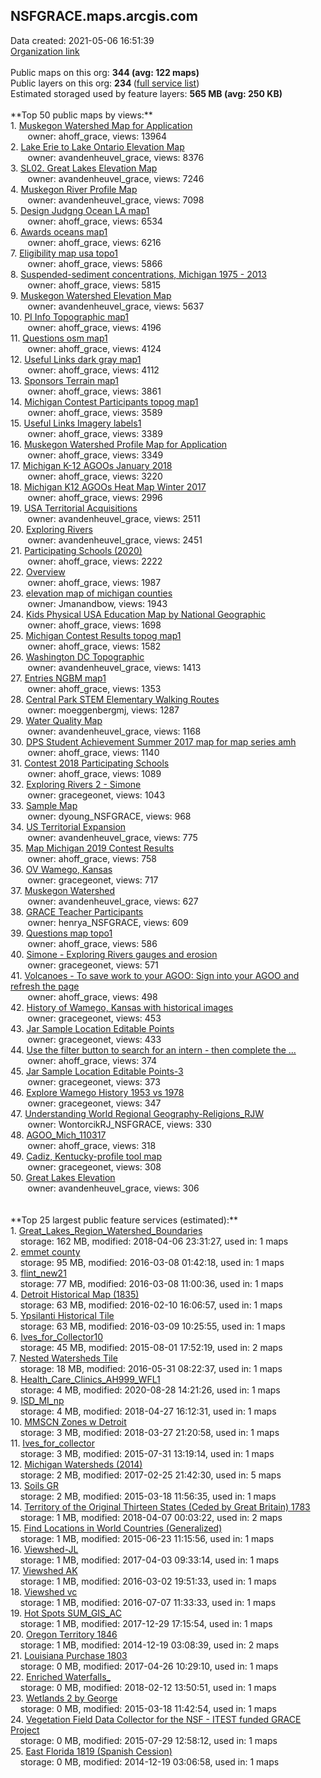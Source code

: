 <h2>NSFGRACE.maps.arcgis.com</h2> Data created: 2021-05-06 16:51:39 <br /><a target='new' href='https://NSFGRACE.maps.arcgis.com'>Organization link</a><br /><br />Public maps on this org: <b>344 (avg: 122 maps)</b><br />Public layers on this org: <b>234 </b>(<a target='new' href='https://services.arcgis.com/wgzKd27pYSsjGo3t/ArcGIS/rest/services'>full service list</a>)<br />Estimated storaged used by feature layers: <b>565 MB (avg: 250 KB)</b><br /><br />**Top 50 public maps by views:**<br />  1. <a target='new' href='https://www.arcgis.com/home/item.html?id=ed360c857b0d4a9d9796159f22286d8e'>Muskegon Watershed Map for Application</a> <br />  &nbsp;&nbsp;&nbsp;&nbsp; &nbsp;&nbsp;owner: ahoff_grace, views: 13964<br />  2. <a target='new' href='https://www.arcgis.com/home/item.html?id=3bb3b3b7efd64182bcfd0cbb46aa9b3f'>Lake Erie to Lake Ontario Elevation Map</a> <br />  &nbsp;&nbsp;&nbsp;&nbsp; &nbsp;&nbsp;owner: avandenheuvel_grace, views: 8376<br />  3. <a target='new' href='https://www.arcgis.com/home/item.html?id=b761067f795b4d93bc53465ae18bffd8'>SL02. Great Lakes Elevation Map</a> <br />  &nbsp;&nbsp;&nbsp;&nbsp; &nbsp;&nbsp;owner: avandenheuvel_grace, views: 7246<br />  4. <a target='new' href='https://www.arcgis.com/home/item.html?id=598e3b4d4d344644b44ceb8366985fec'>Muskegon River Profile Map</a> <br />  &nbsp;&nbsp;&nbsp;&nbsp; &nbsp;&nbsp;owner: avandenheuvel_grace, views: 7098<br />  5. <a target='new' href='https://www.arcgis.com/home/item.html?id=945c5a036a0f4596a64730500b1214ba'>Design Judgng Ocean LA map1</a> <br />  &nbsp;&nbsp;&nbsp;&nbsp; &nbsp;&nbsp;owner: ahoff_grace, views: 6534<br />  6. <a target='new' href='https://www.arcgis.com/home/item.html?id=d43b911c2a6c467fb6ee5e138c342773'>Awards oceans map1</a> <br />  &nbsp;&nbsp;&nbsp;&nbsp; &nbsp;&nbsp;owner: ahoff_grace, views: 6216<br />  7. <a target='new' href='https://www.arcgis.com/home/item.html?id=8113abc375e341439ab036e421f501f5'>Eligibility map usa topo1</a> <br />  &nbsp;&nbsp;&nbsp;&nbsp; &nbsp;&nbsp;owner: ahoff_grace, views: 5866<br />  8. <a target='new' href='https://www.arcgis.com/home/item.html?id=535904b250eb46e091600db91b9e7a7a'>Suspended-sediment concentrations, Michigan 1975 - 2013</a> <br />  &nbsp;&nbsp;&nbsp;&nbsp; &nbsp;&nbsp;owner: ahoff_grace, views: 5815<br />  9. <a target='new' href='https://www.arcgis.com/home/item.html?id=1a075cdeedcc46f1b1106a38e665ee56'>Muskegon Watershed Elevation Map</a> <br />  &nbsp;&nbsp;&nbsp;&nbsp; &nbsp;&nbsp;owner: avandenheuvel_grace, views: 5637<br />  10. <a target='new' href='https://www.arcgis.com/home/item.html?id=ebb89bf47e6a4564a689be1577b0b6f5'>PI Info Topographic map1</a> <br />  &nbsp;&nbsp;&nbsp;&nbsp; &nbsp;&nbsp;owner: ahoff_grace, views: 4196<br />  11. <a target='new' href='https://www.arcgis.com/home/item.html?id=9ae9dedb9d4a48ec8b200cae0c9f20ba'>Questions osm map1</a> <br />  &nbsp;&nbsp;&nbsp;&nbsp; &nbsp;&nbsp;owner: ahoff_grace, views: 4124<br />  12. <a target='new' href='https://www.arcgis.com/home/item.html?id=04954cc7d5514854950eb3e2f6c11035'>Useful Links dark gray map1</a> <br />  &nbsp;&nbsp;&nbsp;&nbsp; &nbsp;&nbsp;owner: ahoff_grace, views: 4112<br />  13. <a target='new' href='https://www.arcgis.com/home/item.html?id=f23835a48add49458e5fab3f587e3d61'>Sponsors Terrain map1</a> <br />  &nbsp;&nbsp;&nbsp;&nbsp; &nbsp;&nbsp;owner: ahoff_grace, views: 3861<br />  14. <a target='new' href='https://www.arcgis.com/home/item.html?id=925c986aee054120918ea633d500a92a'>Michigan Contest Participants topog map1</a> <br />  &nbsp;&nbsp;&nbsp;&nbsp; &nbsp;&nbsp;owner: ahoff_grace, views: 3589<br />  15. <a target='new' href='https://www.arcgis.com/home/item.html?id=91f2d1aef48a42d49895640f1b57af36'>Useful Links Imagery labels1</a> <br />  &nbsp;&nbsp;&nbsp;&nbsp; &nbsp;&nbsp;owner: ahoff_grace, views: 3389<br />  16. <a target='new' href='https://www.arcgis.com/home/item.html?id=3ca3f8d94c4f40228244b15c41ed9485'>Muskegon Watershed Profile Map for Application</a> <br />  &nbsp;&nbsp;&nbsp;&nbsp; &nbsp;&nbsp;owner: ahoff_grace, views: 3349<br />  17. <a target='new' href='https://www.arcgis.com/home/item.html?id=30a01595760641e3af919f6996f6d40d'>Michigan K-12 AGOOs January 2018</a> <br />  &nbsp;&nbsp;&nbsp;&nbsp; &nbsp;&nbsp;owner: ahoff_grace, views: 3220<br />  18. <a target='new' href='https://www.arcgis.com/home/item.html?id=ca2a6f91751c49b3a761e6634714d632'>Michigan K12 AGOOs Heat Map Winter 2017</a> <br />  &nbsp;&nbsp;&nbsp;&nbsp; &nbsp;&nbsp;owner: ahoff_grace, views: 2996<br />  19. <a target='new' href='https://www.arcgis.com/home/item.html?id=556d5345324c432e9e7f976898ba0a73'>USA Territorial Acquisitions </a> <br />  &nbsp;&nbsp;&nbsp;&nbsp; &nbsp;&nbsp;owner: avandenheuvel_grace, views: 2511<br />  20. <a target='new' href='https://www.arcgis.com/home/item.html?id=1fdb0dc963f6478aa3542bac0a69bf8e'>Exploring Rivers</a> <br />  &nbsp;&nbsp;&nbsp;&nbsp; &nbsp;&nbsp;owner: avandenheuvel_grace, views: 2451<br />  21. <a target='new' href='https://www.arcgis.com/home/item.html?id=39171fe3f8d741e1ba53c9898e885b87'>Participating Schools (2020)</a> <br />  &nbsp;&nbsp;&nbsp;&nbsp; &nbsp;&nbsp;owner: ahoff_grace, views: 2222<br />  22. <a target='new' href='https://www.arcgis.com/home/item.html?id=4f5714e2fe5b4acb9cfa8a324c39e53a'>Overview</a> <br />  &nbsp;&nbsp;&nbsp;&nbsp; &nbsp;&nbsp;owner: ahoff_grace, views: 1987<br />  23. <a target='new' href='https://www.arcgis.com/home/item.html?id=8a95f350f10b404aa2682e3558865b31'>elevation map of michigan counties</a> <br />  &nbsp;&nbsp;&nbsp;&nbsp; &nbsp;&nbsp;owner: Jmanandbow, views: 1943<br />  24. <a target='new' href='https://www.arcgis.com/home/item.html?id=719094a7cbe345879f22690926a8fec7'>Kids Physical USA Education Map by National Geographic</a> <br />  &nbsp;&nbsp;&nbsp;&nbsp; &nbsp;&nbsp;owner: ahoff_grace, views: 1698<br />  25. <a target='new' href='https://www.arcgis.com/home/item.html?id=2eb7a8dd71434ecd8aaa43772481b2e1'>Michigan Contest Results topog map1</a> <br />  &nbsp;&nbsp;&nbsp;&nbsp; &nbsp;&nbsp;owner: ahoff_grace, views: 1582<br />  26. <a target='new' href='https://www.arcgis.com/home/item.html?id=d708f2d958ca4b83b23458b123348025'>Washington DC Topographic</a> <br />  &nbsp;&nbsp;&nbsp;&nbsp; &nbsp;&nbsp;owner: avandenheuvel_grace, views: 1413<br />  27. <a target='new' href='https://www.arcgis.com/home/item.html?id=57e8729e9143412489dd04fe0661c0e4'>Entries NGBM map1</a> <br />  &nbsp;&nbsp;&nbsp;&nbsp; &nbsp;&nbsp;owner: ahoff_grace, views: 1353<br />  28. <a target='new' href='https://www.arcgis.com/home/item.html?id=a3671aa557574c5987544b825a38cf49'>Central Park STEM Elementary Walking Routes</a> <br />  &nbsp;&nbsp;&nbsp;&nbsp; &nbsp;&nbsp;owner: moeggenbergmj, views: 1287<br />  29. <a target='new' href='https://www.arcgis.com/home/item.html?id=bc7b0966b2f64f0b80b23f38a853e021'>Water Quality Map</a> <br />  &nbsp;&nbsp;&nbsp;&nbsp; &nbsp;&nbsp;owner: avandenheuvel_grace, views: 1168<br />  30. <a target='new' href='https://www.arcgis.com/home/item.html?id=f862ff50ed3243a9ab30671187b75cb7'>DPS Student Achievement Summer 2017 map for map series amh</a> <br />  &nbsp;&nbsp;&nbsp;&nbsp; &nbsp;&nbsp;owner: ahoff_grace, views: 1140<br />  31. <a target='new' href='https://www.arcgis.com/home/item.html?id=d3c93a83af8e498e9bd7ba5c261e5228'>Contest 2018 Participating Schools</a> <br />  &nbsp;&nbsp;&nbsp;&nbsp; &nbsp;&nbsp;owner: ahoff_grace, views: 1089<br />  32. <a target='new' href='https://www.arcgis.com/home/item.html?id=1f44dfbc22064d06955c0e629a7aff7e'>Exploring Rivers 2 - Simone</a> <br />  &nbsp;&nbsp;&nbsp;&nbsp; &nbsp;&nbsp;owner: gracegeonet, views: 1043<br />  33. <a target='new' href='https://www.arcgis.com/home/item.html?id=6b310f3c32634401a469aa8e46268c0d'>Sample Map</a> <br />  &nbsp;&nbsp;&nbsp;&nbsp; &nbsp;&nbsp;owner: dyoung_NSFGRACE, views: 968<br />  34. <a target='new' href='https://www.arcgis.com/home/item.html?id=70bf346ab46c41ff9250cd7b98699ca9'>US Territorial Expansion</a> <br />  &nbsp;&nbsp;&nbsp;&nbsp; &nbsp;&nbsp;owner: avandenheuvel_grace, views: 775<br />  35. <a target='new' href='https://www.arcgis.com/home/item.html?id=96985903f4724bd28325f29e5978d6f2'>Map Michigan 2019 Contest Results</a> <br />  &nbsp;&nbsp;&nbsp;&nbsp; &nbsp;&nbsp;owner: ahoff_grace, views: 758<br />  36. <a target='new' href='https://www.arcgis.com/home/item.html?id=62712c953e234a0a86468fcddf0cb558'>OV Wamego, Kansas</a> <br />  &nbsp;&nbsp;&nbsp;&nbsp; &nbsp;&nbsp;owner: gracegeonet, views: 717<br />  37. <a target='new' href='https://www.arcgis.com/home/item.html?id=03248c9a17684e48a542f51ab55a104b'>Muskegon Watershed</a> <br />  &nbsp;&nbsp;&nbsp;&nbsp; &nbsp;&nbsp;owner: avandenheuvel_grace, views: 627<br />  38. <a target='new' href='https://www.arcgis.com/home/item.html?id=891d0b97f7c94b2ab11415bf2c03186a'>GRACE Teacher Participants</a> <br />  &nbsp;&nbsp;&nbsp;&nbsp; &nbsp;&nbsp;owner: henrya_NSFGRACE, views: 609<br />  39. <a target='new' href='https://www.arcgis.com/home/item.html?id=00c33a9464e7452db673a3f549318579'>Questions map topo1</a> <br />  &nbsp;&nbsp;&nbsp;&nbsp; &nbsp;&nbsp;owner: ahoff_grace, views: 586<br />  40. <a target='new' href='https://www.arcgis.com/home/item.html?id=e263501378fc45008dc28e0ac88645bc'>Simone - Exploring Rivers gauges and erosion</a> <br />  &nbsp;&nbsp;&nbsp;&nbsp; &nbsp;&nbsp;owner: gracegeonet, views: 571<br />  41. <a target='new' href='https://www.arcgis.com/home/item.html?id=a20beb99567a41e2bb79cf7093a1488c'>Volcanoes - To save work to your AGOO: Sign into your AGOO and refresh the page</a> <br />  &nbsp;&nbsp;&nbsp;&nbsp; &nbsp;&nbsp;owner: ahoff_grace, views: 498<br />  42. <a target='new' href='https://www.arcgis.com/home/item.html?id=89b97448bed444559c4c0312150fee8b'>History of Wamego, Kansas with historical images</a> <br />  &nbsp;&nbsp;&nbsp;&nbsp; &nbsp;&nbsp;owner: gracegeonet, views: 453<br />  43. <a target='new' href='https://www.arcgis.com/home/item.html?id=fd28eda2d0ca4069985a91f6084aabc3'>Jar Sample Location Editable Points</a> <br />  &nbsp;&nbsp;&nbsp;&nbsp; &nbsp;&nbsp;owner: gracegeonet, views: 433<br />  44. <a target='new' href='https://www.arcgis.com/home/item.html?id=ba585d9c74e24ab0b8e316793a71e744'>Use the filter button to search for an intern - then complete the ...</a> <br />  &nbsp;&nbsp;&nbsp;&nbsp; &nbsp;&nbsp;owner: ahoff_grace, views: 374<br />  45. <a target='new' href='https://www.arcgis.com/home/item.html?id=939338fb4eca462ab1c73ae8c5f825b3'>Jar Sample Location Editable Points-3</a> <br />  &nbsp;&nbsp;&nbsp;&nbsp; &nbsp;&nbsp;owner: gracegeonet, views: 373<br />  46. <a target='new' href='https://www.arcgis.com/home/item.html?id=b86da66ed966459e93b7cf8ac9c619d9'>Explore Wamego History 1953 vs 1978</a> <br />  &nbsp;&nbsp;&nbsp;&nbsp; &nbsp;&nbsp;owner: gracegeonet, views: 347<br />  47. <a target='new' href='https://www.arcgis.com/home/item.html?id=0d65d9d71cda41b2905c4c557a5e8201'>Understanding World Regional Geography-Religions_RJW</a> <br />  &nbsp;&nbsp;&nbsp;&nbsp; &nbsp;&nbsp;owner: WontorcikRJ_NSFGRACE, views: 330<br />  48. <a target='new' href='https://www.arcgis.com/home/item.html?id=c98a63208e3545c68b5f33aed034e898'>AGOO_Mich_110317</a> <br />  &nbsp;&nbsp;&nbsp;&nbsp; &nbsp;&nbsp;owner: ahoff_grace, views: 318<br />  49. <a target='new' href='https://www.arcgis.com/home/item.html?id=acc6ed9c49774e34bc47480e35add35d'>Cadiz, Kentucky-profile tool map</a> <br />  &nbsp;&nbsp;&nbsp;&nbsp; &nbsp;&nbsp;owner: gracegeonet, views: 308<br />  50. <a target='new' href='https://www.arcgis.com/home/item.html?id=94686a3ed6474aef956078105061fc0c'>Great Lakes Elevation</a> <br />  &nbsp;&nbsp;&nbsp;&nbsp; &nbsp;&nbsp;owner: avandenheuvel_grace, views: 306<br /><br /><br />**Top 25 largest public feature services (estimated):**<br /> 1. <a target='new' href='https://www.arcgis.com/home/item.html?id=69f2c60b18cb47b280e8f870d917e14b'>Great_Lakes_Region_Watershed_Boundaries</a><br /> &nbsp;&nbsp;&nbsp;&nbsp;storage: 162 MB, modified: 2018-04-06 23:31:27,  used in: 1 maps<br /> 2. <a target='new' href='https://www.arcgis.com/home/item.html?id=58b1ceef39de4cfbb5b3b0eb4b4b99f7'>emmet county</a><br /> &nbsp;&nbsp;&nbsp;&nbsp;storage: 95 MB, modified: 2016-03-08 01:42:18,  used in: 1 maps<br /> 3. <a target='new' href='https://www.arcgis.com/home/item.html?id=6af2a49f8cd34ac8b402cf4dc97c9661'>flint_new21</a><br /> &nbsp;&nbsp;&nbsp;&nbsp;storage: 77 MB, modified: 2016-03-08 11:00:36,  used in: 1 maps<br /> 4. <a target='new' href='https://www.arcgis.com/home/item.html?id=81cae0674ac5418daece8a1022e7fab5'>Detroit Historical Map (1835)</a><br /> &nbsp;&nbsp;&nbsp;&nbsp;storage: 63 MB, modified: 2016-02-10 16:06:57,  used in: 1 maps<br /> 5. <a target='new' href='https://www.arcgis.com/home/item.html?id=b7f78e00d8e64038a4f1b10b1616f706'>Ypsilanti Historical Tile</a><br /> &nbsp;&nbsp;&nbsp;&nbsp;storage: 63 MB, modified: 2016-03-09 10:25:55,  used in: 1 maps<br /> 6. <a target='new' href='https://www.arcgis.com/home/item.html?id=cbc6dd85340a4159b9dc3ac9a6d199c7'>Ives_for_Collector10</a><br /> &nbsp;&nbsp;&nbsp;&nbsp;storage: 45 MB, modified: 2015-08-01 17:52:19,  used in: 2 maps<br /> 7. <a target='new' href='https://www.arcgis.com/home/item.html?id=baaff9ebfaa74571b6244f48dc526363'>Nested Watersheds Tile</a><br /> &nbsp;&nbsp;&nbsp;&nbsp;storage: 18 MB, modified: 2016-05-31 08:22:37,  used in: 1 maps<br /> 8. <a target='new' href='https://www.arcgis.com/home/item.html?id=ef73db5b5dde4b78ac25dfd88b928637'>Health_Care_Clinics_AH999_WFL1</a><br /> &nbsp;&nbsp;&nbsp;&nbsp;storage: 4 MB, modified: 2020-08-28 14:21:26,  used in: 1 maps<br /> 9. <a target='new' href='https://www.arcgis.com/home/item.html?id=29f626c43ee84c7d88fa80e561d6dbfa'>ISD_MI_np</a><br /> &nbsp;&nbsp;&nbsp;&nbsp;storage: 4 MB, modified: 2018-04-27 16:12:31,  used in: 1 maps<br /> 10. <a target='new' href='https://www.arcgis.com/home/item.html?id=53578137e6be42faaf37511718fd54dd'>MMSCN Zones w Detroit</a><br /> &nbsp;&nbsp;&nbsp;&nbsp;storage: 3 MB, modified: 2018-03-27 21:20:58,  used in: 1 maps<br /> 11. <a target='new' href='https://www.arcgis.com/home/item.html?id=4c49acfd3cc6429885ee7e68d71469f1'>Ives_for_collector</a><br /> &nbsp;&nbsp;&nbsp;&nbsp;storage: 3 MB, modified: 2015-07-31 13:19:14,  used in: 1 maps<br /> 12. <a target='new' href='https://www.arcgis.com/home/item.html?id=d9233f8191c64d8aa46f05526091f055'>Michigan Watersheds (2014)</a><br /> &nbsp;&nbsp;&nbsp;&nbsp;storage: 2 MB, modified: 2017-02-25 21:42:30,  used in: 5 maps<br /> 13. <a target='new' href='https://www.arcgis.com/home/item.html?id=258f23eceb00474c946aabd775f667f8'>Soils GR</a><br /> &nbsp;&nbsp;&nbsp;&nbsp;storage: 2 MB, modified: 2015-03-18 11:56:35,  used in: 1 maps<br /> 14. <a target='new' href='https://www.arcgis.com/home/item.html?id=6dc18c87d4b846389bb21ae6bb33dfb7'>Territory of the Original Thirteen States (Ceded by Great Britain) 1783</a><br /> &nbsp;&nbsp;&nbsp;&nbsp;storage: 1 MB, modified: 2018-04-07 00:03:22,  used in: 2 maps<br /> 15. <a target='new' href='https://www.arcgis.com/home/item.html?id=5919400f1f704c00a5e364b146feccac'>Find Locations in World Countries (Generalized)</a><br /> &nbsp;&nbsp;&nbsp;&nbsp;storage: 1 MB, modified: 2015-06-23 11:15:56,  used in: 1 maps<br /> 16. <a target='new' href='https://www.arcgis.com/home/item.html?id=9269fd6c5720463e80ae51a2b80524c3'>Viewshed-JL</a><br /> &nbsp;&nbsp;&nbsp;&nbsp;storage: 1 MB, modified: 2017-04-03 09:33:14,  used in: 1 maps<br /> 17. <a target='new' href='https://www.arcgis.com/home/item.html?id=541be6e9fb7841b5ac47365cc3c4ed3b'>Viewshed AK</a><br /> &nbsp;&nbsp;&nbsp;&nbsp;storage: 1 MB, modified: 2016-03-02 19:51:33,  used in: 1 maps<br /> 18. <a target='new' href='https://www.arcgis.com/home/item.html?id=7f1ada810f844f6f9a246857c3fd0435'>Viewshed vc</a><br /> &nbsp;&nbsp;&nbsp;&nbsp;storage: 1 MB, modified: 2016-07-07 11:33:33,  used in: 1 maps<br /> 19. <a target='new' href='https://www.arcgis.com/home/item.html?id=c8c7645a35934b4995ec6e3cc72e1224'>Hot Spots SUM_GIS_AC</a><br /> &nbsp;&nbsp;&nbsp;&nbsp;storage: 1 MB, modified: 2017-12-29 17:15:54,  used in: 1 maps<br /> 20. <a target='new' href='https://www.arcgis.com/home/item.html?id=00471b63a27f489ba8659f3f66446df4'>Oregon Territory 1846</a><br /> &nbsp;&nbsp;&nbsp;&nbsp;storage: 1 MB, modified: 2014-12-19 03:08:39,  used in: 2 maps<br /> 21. <a target='new' href='https://www.arcgis.com/home/item.html?id=223e1069fa3e45f5875c500696baef47'>Louisiana Purchase 1803</a><br /> &nbsp;&nbsp;&nbsp;&nbsp;storage: 0 MB, modified: 2017-04-26 10:29:10,  used in: 1 maps<br /> 22. <a target='new' href='https://www.arcgis.com/home/item.html?id=a128b65c36de4739990131fe3af4e68e'>Enriched Waterfalls_</a><br /> &nbsp;&nbsp;&nbsp;&nbsp;storage: 0 MB, modified: 2018-02-12 13:50:51,  used in: 1 maps<br /> 23. <a target='new' href='https://www.arcgis.com/home/item.html?id=d02cef44313f4e0bb49f0a2efc260f9a'>Wetlands 2 by George</a><br /> &nbsp;&nbsp;&nbsp;&nbsp;storage: 0 MB, modified: 2015-03-18 11:42:54,  used in: 1 maps<br /> 24. <a target='new' href='https://www.arcgis.com/home/item.html?id=761ba3ef60744481834d9ce3880b0361'>Vegetation Field Data Collector for the NSF - ITEST funded GRACE Project</a><br /> &nbsp;&nbsp;&nbsp;&nbsp;storage: 0 MB, modified: 2015-07-29 12:58:12,  used in: 1 maps<br /> 25. <a target='new' href='https://www.arcgis.com/home/item.html?id=b7ef8ccf6edb4c3e9cbd082bb76b5ef9'>East Florida 1819 (Spanish Cession)</a><br /> &nbsp;&nbsp;&nbsp;&nbsp;storage: 0 MB, modified: 2014-12-19 03:06:58,  used in: 1 maps<br />